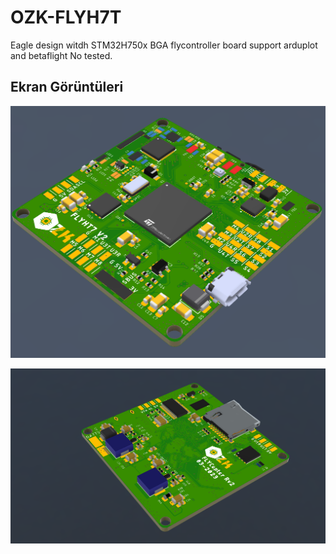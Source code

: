 # OZK-FLYH7T
Eagle design witdh STM32H750x BGA flycontroller board support arduplot and betaflight No tested.

## Ekran Görüntüleri

![Uygulama Logo Görüntüsü](/image/flycopter_v1_v4.png)

![Uygulama Ekran Görüntüsü](/image/flycopter_v1_back_v4.png)
